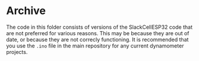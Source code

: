 # Archive

The code in this folder consists of versions of the SlackCellESP32 code that are not preferred for various reasons. This may be because they are out of date, or because they are not correcly functioning. It is recommended that you use the `.ino` file in the main repository for any current dynamometer projects.